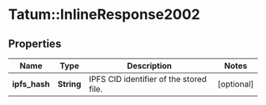 # Tatum::InlineResponse2002

## Properties
Name | Type | Description | Notes
------------ | ------------- | ------------- | -------------
**ipfs_hash** | **String** | IPFS CID identifier of the stored file. | [optional] 

